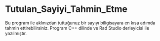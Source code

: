 # Tutulan_Sayiyi_Tahmin_Etme
 Bu program ile aklınızdan tuttuğunuz bir sayıyı biligisayara en kısa adımda tahmin ettirebilirsiniz. Program C++ dilinde ve Rad Studio derleyicisi ile yazılmıştır.
